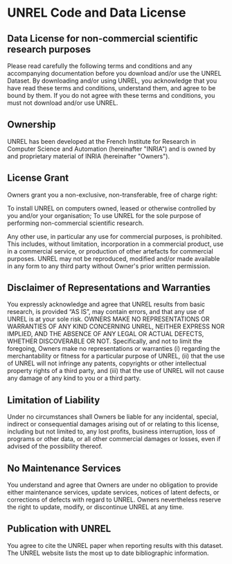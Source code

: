 # UNREL Code and Data License
## Data License for non-commercial scientific research purposes

Please read carefully the following terms and conditions and any accompanying documentation before you download and/or use the UNREL Dataset. By downloading and/or using UNREL, you acknowledge that you have read these terms and conditions, understand them, and agree to be bound by them. If you do not agree with these terms and conditions, you must not download and/or use UNREL.

## Ownership
UNREL has been developed at the French Institute for Research in Computer Science and Automation (hereinafter "INRIA") and is owned by and proprietary material of INRIA (hereinafter "Owners").

## License Grant
Owners grant you a non-exclusive, non-transferable, free of charge right:

To install UNREL on computers owned, leased or otherwise controlled by you and/or your organisation;
To use UNREL for the sole purpose of performing non-commercial scientific research.

Any other use, in particular any use for commercial purposes, is prohibited. This includes, without limitation, incorporation in a commercial product, use in a commercial service, or production of other artefacts for commercial purposes. UNREL may not be reproduced, modified and/or made available in any form to any third party without Owner's prior written permission.


## Disclaimer of Representations and Warranties
You expressly acknowledge and agree that UNREL results from basic research, is provided “AS IS”, may contain errors, and that any use of UNREL is at your sole risk. OWNERS MAKE NO REPRESENTATIONS OR WARRANTIES OF ANY KIND CONCERNING UNREL, NEITHER EXPRESS NOR IMPLIED, AND THE ABSENCE OF ANY LEGAL OR ACTUAL DEFECTS, WHETHER DISCOVERABLE OR NOT. Specifically, and not to limit the foregoing, Owners make no representations or warranties (i) regarding the merchantability or fitness for a particular purpose of UNREL, (ii) that the use of UNREL will not infringe any patents, copyrights or other intellectual property rights of a third party, and (iii) that the use of UNREL will not cause any damage of any kind to you or a third party.

## Limitation of Liability
Under no circumstances shall Owners be liable for any incidental, special, indirect or consequential damages arising out of or relating to this license, including but not limited to, any lost profits, business interruption, loss of programs or other data, or all other commercial damages or losses, even if advised of the possibility thereof.

## No Maintenance Services
You understand and agree that Owners are under no obligation to provide either maintenance services, update services, notices of latent defects, or corrections of defects with regard to UNREL. Owners nevertheless reserve the right to update, modify, or discontinue UNREL at any time.

## Publication with UNREL
You agree to cite the UNREL paper when reporting results with this dataset. The UNREL website lists the most up to date bibliographic information.
